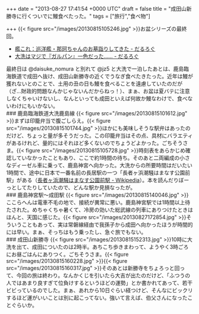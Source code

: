 
+++
date = "2013-08-27 17:41:54 +0000 UTC"
draft = false
title = "成田山新勝寺に行くついでに鰻食べたった。"
tags = ["旅行","食べ物"]

+++
{{< figure src="/images/20130815105246.jpg"  >}}お盆シリーズの最終回。

<ul>
<li><a href="https://blog.daruyanagi.jp/entry/2013/08/17/214451">艦これ：巡洋艦・那珂ちゃんのお墓詣りしてきた - だるろぐ</a></li>
<li><a href="https://blog.daruyanagi.jp/entry/2013/08/18/211848">大洗はマジで『ガルパン』一色だった…… - だるろぐ</a></li>
</ul>最終日は @daisuke_nomura と別れて @jz5 と大洗で一泊したあとは、鹿島臨海鉄道で成田へ抜け、成田山新勝寺の近くでうなぎ食べたきたった。近年は鰻が獲れないとのことで、土用の丑の日も鰻を食べることを遠慮していたのだが（ざ…財政的問題なんかじゃないんだからねっ！）、まぁ、お盆は夏バテに注意しなくちゃいけないし、なんといっても成田といえば何故か鰻なわけで、食べないわけにもいかない。

<div class="section">
    ### 鹿島臨海鉄道大洗鹿島線
    {{< figure src="/images/20130815101612.jpg"  >}}まずは印籠弁当で腹ごしらえ。{{< figure src="/images/20130815101744.jpg"  >}}ほかにも美味しそうな駅弁はあったのだけど、ちょっと量が多そうだった。この印籠弁当はその点、具材にバラエティがあるけれど、量的にはそれほど多くないのでちょうどよかった。ごちそうさま。{{< figure src="/images/20130815105728.jpg"  >}}時刻表をあらかじめ確認していなかったこともあり、ここで約1時間の待ち。そのあと二両編成の小さなディーゼル車に乗って、鹿島神宮へ向かった。大洗からの所要時間はだいたい1時間で、途中に日本で一番名前の長居駅の一つ「長者ヶ浜潮騒はまなす公園前駅」がある（<a href="http://ja.wikipedia.org/wiki/%E9%95%B7%E8%80%85%E3%83%B6%E6%B5%9C%E6%BD%AE%E9%A8%92%E3%81%AF%E3%81%BE%E3%81%AA%E3%81%99%E5%85%AC%E5%9C%92%E5%89%8D%E9%A7%85">長者ヶ浜潮騒はまなす公園前駅 - Wikipedia</a>）。本を読んだりぼーっとしてたりしていたので、どんな駅か見損なったが。

</div>
<div class="section">
    ### 鹿島神宮駅～成田駅
    {{< figure src="/images/20130815140046.jpg"  >}}ここらへんは電車不毛の地で、接続が異常に悪い。鹿島神宮駅では1時間以上待たされた。めちゃくちゃ暑くて、冷房の効いた総武線の列車にありつけたときはほんと、天国に感じた。{{< figure src="/images/20130827172854.jpg"  >}}そういうこともあって、実は常磐線経由で我孫子から成田へ向かったほうが時間的には早い。まぁ、そっちはもう乗ったし、急ぐ旅でもない。

</div>
<div class="section">
    ### 成田山新勝寺
    {{< figure src="/images/20130815152313.jpg"  >}}10時に大洗を出て、成田についたのは2時半。あちこち歩きまわって、ようやく3時ごろにお昼ごはんにありつく。ごちそうさま。{{< figure src="/images/20130815160228.jpg"  >}}{{< figure src="/images/20130815160317.jpg"  >}}そのあとは新勝寺をちょろっと回って、今回の旅は終わり。なんかくじを引いたら大吉が出たのだけど、「ふつうの人ではあまり良すぎて位負けするというほどの運勢」とか書かれてあって、若干ビビっているのでした。まぁ、あれから10日ぐらい経つけど、そんなにビックリするほど運がいいことは別に起こってない。強いて言えば、伯父さんになったことぐらいか。

</div>

